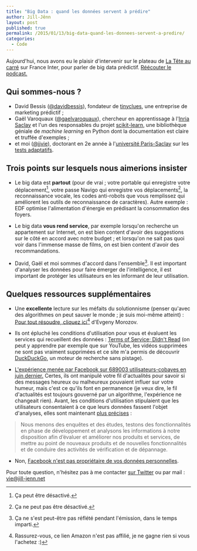 ```yaml
---
title: "Big Data : quand les données servent à prédire"
author: Jill-Jênn
layout: post
published: true
permalink: /2015/01/13/big-data-quand-les-donnees-servent-a-predire/
categories:
  - Code
---
```

Aujourd'hui, nous avons eu le plaisir d'intervenir sur le plateau de [La Tête au carré](http://www.franceinter.fr/emission-la-tete-au-carre) sur France Inter, pour parler de big data prédictif. [Réécouter le podcast.](http://www.franceinter.fr/player/reecouter?play=1034459)

## Qui sommes-nous ?

- David Bessis ([@davidbessis](https://twitter.com/davidbessis)), fondateur de [tinyclues](http://www.tinyclues.com), une entreprise de marketing prédictif ;
- Gaël Varoquaux ([@gaelvaroquaux](https://twitter.com/GaelVaroquaux)), chercheur en apprentissage à l'[Inria Saclay](https://www.inria.fr/en/centre/saclay) et l'un des responsables du projet [scikit-learn](http://scikit-learn.org/stable/), une bibliothèque géniale de *machine learning* en Python dont la documentation est claire et truffée d'exemples ;
- et moi ([@jjvie](https://twitter.com/jjvie)), doctorant en 2e année à l'[université Paris-Saclay](http://www.universite-paris-saclay.fr) sur les [tests adaptatifs](http://jiji.cat/fr/).

## Trois points sur lesquels nous aimerions insister

- Le big data est **partout** (pour de vrai ; votre portable qui enregistre votre déplacement[^1], votre passe Navigo qui enregistre vos déplacements[^2], la reconnaissance vocale, les codes anti-robots que vous remplissez qui améliorent les outils de reconnaissance de caractères). Autre exemple : EDF optimise l'alimentation d'énergie en prédisant la consommation des foyers.

- Le big data **vous rend service**, par exemple lorsqu'on recherche un appartement sur Internet, on est bien content d'avoir des suggestions sur le côté en accord avec notre budget ; et lorsqu'on ne sait pas quoi voir dans l'immense masse de films, on est bien content d'avoir des recommandations.

- David, Gaël et moi sommes d'accord dans l'ensemble[^3]. Il est important d'analyser les données pour faire émerger de l'intelligence, il est important de protéger les utilisateurs en les informant de leur utilisation.

## Quelques ressources supplémentaires

- Une **excellente** lecture sur les méfaits du solutionnisme (penser qu'avec des algorithmes on peut sauver le monde ; je suis moi-même atteint) : [Pour tout résoudre, cliquez ici](http://www.amazon.fr/gp/product/2364051150/)[^4] d'Evgeny Morozov.

- Ils ont épluché les conditions d'utilisation pour vous et évaluent les services qui recueillent des données : [Terms of Service; Didn't Read](https://tosdr.org) (on peut y apprendre par exemple que sur YouTube, les vidéos supprimées ne sont pas vraiment supprimées et ce site m'a permis de découvrir [DuckDuckGo](https://duckduckgo.com), un moteur de recherche sans pistage).

- [L'expérience menée par Facebook sur 689003 utilisateurs-cobayes en juin dernier.](http://lexpansion.lexpress.fr/high-tech/facebook-700-000-membres-utilises-comme-cobayes-pour-une-experience-psychologique_1555449.html) Certes, ils ont manipulé votre fil d'actualités pour savoir si des messages heureux ou malheureux pouvaient influer sur votre humeur, mais c'est ce qu'ils font en permanence (je veux dire, le fil d'actualités est toujours gouverné par un algorithme, l'expérience ne changeait rien). Avant, les conditions d'utilisation stipulaient que les utilisateurs consentaient à ce que leurs données fassent l'objet d'analyses, elles sont maintenant [plus précises](https://www.facebook.com/about/privacy/update/) :

> Nous menons des enquêtes et des études, testons des fonctionnalités en phase de développement et analysons les informations à notre disposition afin d’évaluer et améliorer nos produits et services, de mettre au point de nouveaux produits et de nouvelles fonctionnalités et de conduire des activités de vérification et de dépannage.

- Non, [Facebook n'est pas propriétaire de vos données personnelles](http://scinfolex.com/2014/06/19/le-cnnum-sest-prononce-contre-linstauration-dun-droit-de-propriete-privee-sur-les-donnees-personnelles/).

 [^1]: Ça peut être désactivé.
 [^2]: Ça ne peut pas être désactivé.
 [^3]: Ça ne s'est peut-être pas réflété pendant l'émission, dans le temps imparti.
 [^4]: Rassurez-vous, ce lien Amazon n'est pas affilié, je ne gagne rien si vous l'achetez :)

Pour toute question, n'hésitez pas à me contacter [sur Twitter](https://twitter.com/jjvie) ou par mail : vie@jill-jenn.net
